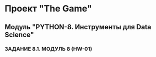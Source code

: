 # Проект "The Game"

## Модуль "PYTHON-8. Инструменты для Data Science"

### ЗАДАНИЕ 8.1. МОДУЛЬ 8 (HW-01)
